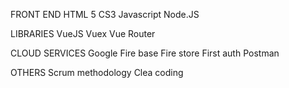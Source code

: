 FRONT END
  HTML 5
  CS3
  Javascript
  Node.JS

LIBRARIES
  VueJS
      Vuex
      Vue Router

CLOUD SERVICES
  Google
      Fire base
      Fire store
      First auth
  Postman

OTHERS
  Scrum methodology
  Clea coding

